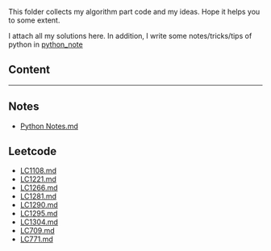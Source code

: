 This folder collects my algorithm part code and my ideas. Hope it helps you to some extent.

I attach all my solutions here. In addition, I write some notes/tricks/tips of python in [python_note](https://github.com/XiangkeChen/My_Leetcode/blob/master/Algorithm/00_PythonNote.md)



## Content

--------

## Notes

- [Python Notes.md](https://github.com/XiangkeChen/My_Leetcode/blob/master/Algorithm/00_PythonNote.md)

## Leetcode

- [LC1108.md](https://github.com/XiangkeChen/My_Leetcode/blob/master/Algorithm/LC1108.md)
- [LC1221.md](https://github.com/XiangkeChen/My_Leetcode/blob/master/Algorithm/LC1221.md)
- [LC1266.md](https://github.com/XiangkeChen/My_Leetcode/blob/master/Algorithm/LC1266.md)
- [LC1281.md](https://github.com/XiangkeChen/My_Leetcode/blob/master/Algorithm/LC1281.md)
- [LC1290.md](https://github.com/XiangkeChen/My_Leetcode/blob/master/Algorithm/LC1290.md)
- [LC1295.md](https://github.com/XiangkeChen/My_Leetcode/blob/master/Algorithm/LC1295.md)
- [LC1304.md](https://github.com/XiangkeChen/My_Leetcode/blob/master/Algorithm/LC1304.md)
- [LC709.md](https://github.com/XiangkeChen/My_Leetcode/blob/master/Algorithm/LC709.md)
- [LC771.md](https://github.com/XiangkeChen/My_Leetcode/blob/master/Algorithm/LC771.md)

